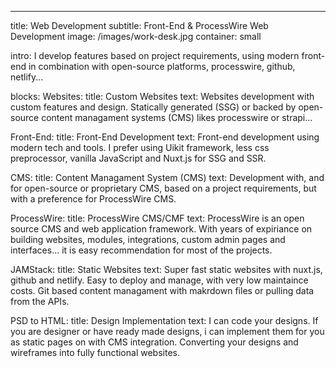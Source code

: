 ---
title: Web Development
subtitle: Front-End & ProcessWire Web Development
image: /images/work-desk.jpg
container: small

intro: I develop features based on project requirements, using modern front-end in combination with open-source platforms, processwire, github, netlify...

blocks:
  Websites: 
    title: Custom Websites
    text: Websites development with custom features and design. Statically generated (SSG) or backed by open-source content managament systems (CMS) likes processwire or strapi...

  Front-End:
    title: Front-End Development
    text: Front-end development using modern tech and tools. I prefer using Uikit framework, less css preprocessor, vanilla JavaScript and Nuxt.js for SSG and SSR.

  CMS: 
    title: Content Managament System (CMS)
    text: Development with, and for open-source or proprietary CMS, based on a project requirements, but with a preference for ProcessWire CMS.

  ProcessWire:
    title: ProcessWire CMS/CMF
    text: ProcessWire is an open source CMS and web application framework. With years of expiriance on building websites, modules, integrations, custom admin pages and interfaces... it is easy recommendation for most of the projects.

  JAMStack:
    title: Static Websites
    text: Super fast static websites with nuxt.js, github and netlify. Easy to deploy and manage, with very low maintaince costs. Git based content managament with makrdown files or pulling data from the APIs. 

  PSD to HTML:
    title: Design Implementation
    text: I can code your designs. If you are designer or have ready made designs, i can implement them for you as static pages on with CMS integration. Converting your designs and wireframes into fully functional websites.